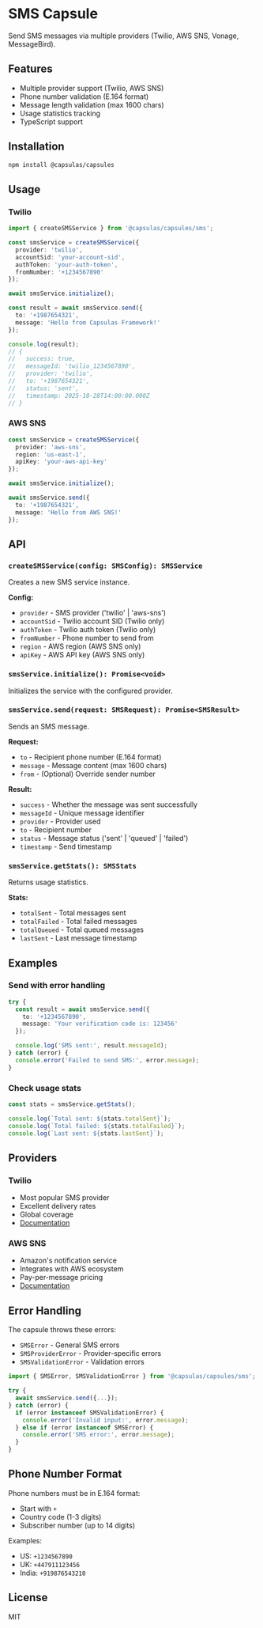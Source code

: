 # SMS Capsule

Send SMS messages via multiple providers (Twilio, AWS SNS, Vonage, MessageBird).

## Features

- Multiple provider support (Twilio, AWS SNS)
- Phone number validation (E.164 format)
- Message length validation (max 1600 chars)
- Usage statistics tracking
- TypeScript support

## Installation

```bash
npm install @capsulas/capsules
```

## Usage

### Twilio

```typescript
import { createSMSService } from '@capsulas/capsules/sms';

const smsService = createSMSService({
  provider: 'twilio',
  accountSid: 'your-account-sid',
  authToken: 'your-auth-token',
  fromNumber: '+1234567890'
});

await smsService.initialize();

const result = await smsService.send({
  to: '+1987654321',
  message: 'Hello from Capsulas Framework!'
});

console.log(result);
// {
//   success: true,
//   messageId: 'twilio_1234567890',
//   provider: 'twilio',
//   to: '+1987654321',
//   status: 'sent',
//   timestamp: 2025-10-28T14:00:00.000Z
// }
```

### AWS SNS

```typescript
const smsService = createSMSService({
  provider: 'aws-sns',
  region: 'us-east-1',
  apiKey: 'your-aws-api-key'
});

await smsService.initialize();

await smsService.send({
  to: '+1987654321',
  message: 'Hello from AWS SNS!'
});
```

## API

### `createSMSService(config: SMSConfig): SMSService`

Creates a new SMS service instance.

**Config:**
- `provider` - SMS provider ('twilio' | 'aws-sns')
- `accountSid` - Twilio account SID (Twilio only)
- `authToken` - Twilio auth token (Twilio only)
- `fromNumber` - Phone number to send from
- `region` - AWS region (AWS SNS only)
- `apiKey` - AWS API key (AWS SNS only)

### `smsService.initialize(): Promise<void>`

Initializes the service with the configured provider.

### `smsService.send(request: SMSRequest): Promise<SMSResult>`

Sends an SMS message.

**Request:**
- `to` - Recipient phone number (E.164 format)
- `message` - Message content (max 1600 chars)
- `from` - (Optional) Override sender number

**Result:**
- `success` - Whether the message was sent successfully
- `messageId` - Unique message identifier
- `provider` - Provider used
- `to` - Recipient number
- `status` - Message status ('sent' | 'queued' | 'failed')
- `timestamp` - Send timestamp

### `smsService.getStats(): SMSStats`

Returns usage statistics.

**Stats:**
- `totalSent` - Total messages sent
- `totalFailed` - Total failed messages
- `totalQueued` - Total queued messages
- `lastSent` - Last message timestamp

## Examples

### Send with error handling

```typescript
try {
  const result = await smsService.send({
    to: '+1234567890',
    message: 'Your verification code is: 123456'
  });

  console.log('SMS sent:', result.messageId);
} catch (error) {
  console.error('Failed to send SMS:', error.message);
}
```

### Check usage stats

```typescript
const stats = smsService.getStats();

console.log(`Total sent: ${stats.totalSent}`);
console.log(`Total failed: ${stats.totalFailed}`);
console.log(`Last sent: ${stats.lastSent}`);
```

## Providers

### Twilio
- Most popular SMS provider
- Excellent delivery rates
- Global coverage
- [Documentation](https://www.twilio.com/docs/sms)

### AWS SNS
- Amazon's notification service
- Integrates with AWS ecosystem
- Pay-per-message pricing
- [Documentation](https://docs.aws.amazon.com/sns/)

## Error Handling

The capsule throws these errors:

- `SMSError` - General SMS errors
- `SMSProviderError` - Provider-specific errors
- `SMSValidationError` - Validation errors

```typescript
import { SMSError, SMSValidationError } from '@capsulas/capsules/sms';

try {
  await smsService.send({...});
} catch (error) {
  if (error instanceof SMSValidationError) {
    console.error('Invalid input:', error.message);
  } else if (error instanceof SMSError) {
    console.error('SMS error:', error.message);
  }
}
```

## Phone Number Format

Phone numbers must be in E.164 format:
- Start with `+`
- Country code (1-3 digits)
- Subscriber number (up to 14 digits)

Examples:
- US: `+1234567890`
- UK: `+447911123456`
- India: `+919876543210`

## License

MIT
